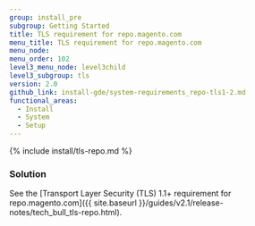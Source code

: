 ```yaml
---
group: install_pre
subgroup: Getting Started
title: TLS requirement for repo.magento.com
menu_title: TLS requirement for repo.magento.com
menu_node:
menu_order: 102
level3_menu_node: level3child
level3_subgroup: tls
version: 2.0
github_link: install-gde/system-requirements_repo-tls1-2.md
functional_areas:
  - Install
  - System
  - Setup
---
```


{% include install/tls-repo.md %}

### Solution
See the [Transport Layer Security (TLS) 1.1+ requirement for repo.magento.com]({{ site.baseurl }}/guides/v2.1/release-notes/tech_bull_tls-repo.html).
